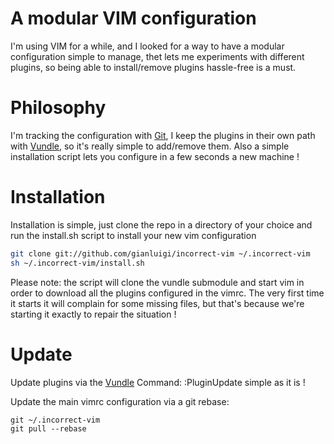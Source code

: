 A modular VIM configuration 
===========================

I'm using VIM for a while, and I looked for a way to have a modular configuration
simple to manage, thet lets me experiments with different plugins, so being able
to install/remove plugins hassle-free is a must.

# Philosophy
I'm tracking the configuration with [Git], I keep the plugins in their own
path with [Vundle], so it's really simple to add/remove them. 
Also a simple installation script lets you configure in a few seconds a new 
machine !

# Installation
Installation is simple, just clone the repo in a directory of your choice
and run the install.sh script to install your new vim configuration

```bash
git clone git://github.com/gianluigi/incorrect-vim ~/.incorrect-vim
sh ~/.incorrect-vim/install.sh
```  
Please note: the script will clone the vundle submodule and start vim in order to download all the plugins configured in the vimrc. The very first time it starts it will complain for some missing files, but that's because we're starting it exactly to repair the situation !


# Update
Update plugins via the [Vundle] Command: :PluginUpdate simple as it is !

Update the main vimrc configuration via a git rebase:

    git ~/.incorrect-vim
    git pull --rebase

[Git]: http://git-scm.org
[Vundle]: https://github.:com/gmarik/Vundle.vim
